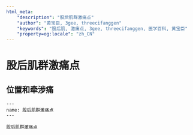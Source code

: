 ```yaml
---
html_meta:
    "description": "股后肌群激痛点"
    "author": "黄宝臣, 3gee, threecifanggen"
    "keywords": "股后肌, 激痛点, 3gee, threecifanggen, 医学百科, 黄宝臣"
    "property=og:locale": "zh_CN"
---
```

# 股后肌群激痛点

## 位置和牵涉痛

```{figure} /_static/img/2022-01-31-11-49-03.png
---
name: 股后肌群激痛点
---

股后肌群激痛点
```


